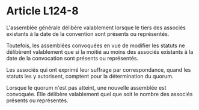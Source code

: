 # Article L124-8

L'assemblée générale délibère valablement lorsque le tiers des associés existants à la date de la convention sont présents ou représentés.

Toutefois, les assemblées convoquées en vue de modifier les statuts ne délibèrent valablement que si la moitié au moins des associés existants à la date de la convocation sont présents ou représentés.

Les associés qui ont exprimé leur suffrage par correspondance, quand les statuts les y autorisent, comptent pour la détermination du quorum.

Lorsque le quorum n'est pas atteint, une nouvelle assemblée est convoquée. Elle délibère valablement quel que soit le nombre des associés présents ou représentés.
